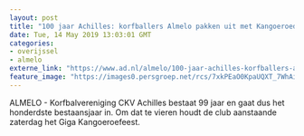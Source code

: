 ```yaml
---
layout: post
title: "100 jaar Achilles: korfballers Almelo pakken uit met Kangoeroedag"
date: Tue, 14 May 2019 13:03:01 GMT
categories: 
- overijssel 
- almelo 
externe_link: "https://www.ad.nl/almelo/100-jaar-achilles-korfballers-almelo-pakken-uit-met-kangoeroedag~a732352f/"
feature_image: "https://images0.persgroep.net/rcs/7xkPEaO0KpaUQXT_7WhAidO6PZw/diocontent/57853431/_fitwidth/400/?appId=21791a8992982cd8da851550a453bd7f&quality=0.7"
---
```


ALMELO - Korfbalvereniging CKV Achilles bestaat 99 jaar en gaat dus het honderdste bestaansjaar in. Om dat te vieren houdt de club aanstaande zaterdag het Giga Kangoeroefeest.
